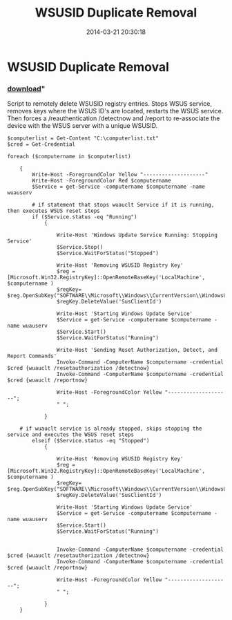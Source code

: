 ﻿---
pid:            5008
parent:         0
children:       
poster:         AJ Clarke
title:          WSUSID Duplicate Removal
date:           2014-03-21 20:30:18
format:         posh
---

# WSUSID Duplicate Removal

### [download](5008.ps1)"

Script to remotely delete WSUSID registry entries. Stops WSUS service, removes keys where the WSUS ID's are located, restarts the WSUS service. Then forces a /reauthentication /detectnow and /report to re-associate the device with the WSUS server with a unique WSUSID.

```posh
$computerlist = Get-Content "C:\computerlist.txt"
$cred = Get-Credential

foreach ($computername in $computerlist)

    {
        Write-Host -ForegroundColor Yellow "--------------------"
        Write-Host -ForegroundColor Red $computername 
        $Service = get-Service -computername $computername -name wuauserv
        
        # if statement that stops wuauclt Service if it is running, then executes WSUS reset steps
        if ($Service.status -eq "Running")
            {
                
                Write-Host 'Windows Update Service Running: Stopping Service'
                $Service.Stop()
                $Service.WaitForStatus("Stopped")
                
                Write-Host 'Removing WSUSID Registry Key'
                $reg = [Microsoft.Win32.RegistryKey]::OpenRemoteBaseKey('LocalMachine', $computername ) 
                $regKey= $reg.OpenSubKey("SOFTWARE\\Microsoft\\Windows\\CurrentVersion\\WindowsUpdate",$true) 
                $regKey.DeleteValue('SusClientId')
                
                Write-Host 'Starting Windows Update Service'
                $Service = get-Service -computername $computername -name wuauserv
                $Service.Start()
                $Service.WaitForStatus("Running")
        
                Write-Host 'Sending Reset Authorization, Detect, and Report Commands'
                Invoke-Command -ComputerName $computername -credential $cred {wuauclt /resetauthorization /detectnow}
                Invoke-Command -ComputerName $computername -credential $cred {wuauclt /reportnow}

                Write-Host -ForegroundColor Yellow "--------------------";
                " ";

            }

 	# if wuauclt service is already stopped, skips stopping the service and executes the WSUS reset steps
        elseif ($Service.status -eq "Stopped")
            {

                Write-Host 'Removing WSUSID Registry Key'
                $reg = [Microsoft.Win32.RegistryKey]::OpenRemoteBaseKey('LocalMachine', $computername ) 
                $regKey= $reg.OpenSubKey("SOFTWARE\\Microsoft\\Windows\\CurrentVersion\\WindowsUpdate",$true) 
                $regKey.DeleteValue('SusClientId')
                
                Write-Host 'Starting Windows Update Service'
                $Service = get-Service -computername $computername -name wuauserv
                $Service.Start()
                $Service.WaitForStatus("Running")
                
        
                Invoke-Command -ComputerName $computername -credential $cred {wuauclt /resetauthorization /detectnow}
                Invoke-Command -ComputerName $computername -credential $cred {wuauclt /reportnow}

                Write-Host -ForegroundColor Yellow "--------------------";
                " ";

            }
    }
```
